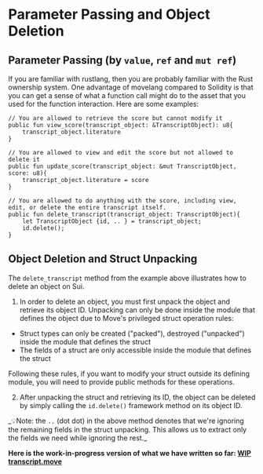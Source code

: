 # Parameter Passing and Object Deletion

## Parameter Passing (by `value`, `ref` and `mut ref`)

If you are familiar with rustlang, then you are probably familiar with the Rust ownership system. One advantage of movelang compared to Solidity is that you can get a sense of what a function call might do to the asset that you used for the function interaction. Here are some examples:

```move
// You are allowed to retrieve the score but cannot modify it
public fun view_score(transcript_object: &TranscriptObject): u8{
    transcript_object.literature
}

// You are allowed to view and edit the score but not allowed to delete it
public fun update_score(transcript_object: &mut TranscriptObject, score: u8){
    transcript_object.literature = score
}

// You are allowed to do anything with the score, including view, edit, or delete the entire transcript itself.
public fun delete_transcript(transcript_object: TranscriptObject){
    let TranscriptObject {id, .. } = transcript_object;
    id.delete();
}
```

## Object Deletion and Struct Unpacking

The `delete_transcript` method from the example above illustrates how to delete an object on Sui.

1. In order to delete an object, you must first unpack the object and retrieve its object ID. Unpacking can only be done inside the module that defines the object due to Move's privileged struct operation rules:

- Struct types can only be created ("packed"), destroyed ("unpacked") inside the module that defines the struct
- The fields of a struct are only accessible inside the module that defines the struct

Following these rules, if you want to modify your struct outside its defining module, you will need to provide public methods for these operations.

2. After unpacking the struct and retrieving its ID, the object can be deleted by simply calling the `id.delete()` framework method on its object ID.

\_💡Note: the `..` (dot dot) in the above method denotes that we're ignoring the remaining fields in the struct unpacking. This allows us to extract only the fields we need while ignoring the rest.\_

**Here is the work-in-progress version of what we have written so far: [WIP transcript.move](../example_projects/transcript/sources/transcript__1.move_wip)**
